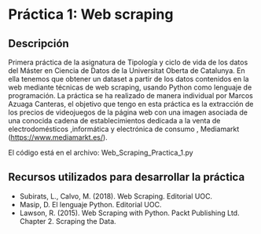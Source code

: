 <h1>Práctica 1: Web scraping</h1>
<h2>Descripción</h2>

Primera práctica de la asignatura de Tipología y ciclo de vida de los datos del Máster en Ciencia de Datos de la Universitat Oberta de Catalunya. En ella tenemos que obtener un dataset a partir de los datos contenidos en la web mediante técnicas de web scraping, usando Python como lenguaje de programación. La práctica se ha realizado de manera individual por Marcos Azuaga Canteras,  el objetivo que tengo en esta práctica es la extracción de los precios de videojuegos de la página web con una imagen asociada de una conocida cadena de establecimientos dedicada a la venta de electrodomésticos ,informática y electrónica de consumo , Mediamarkt (https://www.mediamarkt.es/).

El código está en el archivo: Web_Scraping_Practica_1.py 

<h2>Recursos utilizados para desarrollar la práctica</h2>
<ul>
<li>Subirats, L., Calvo, M. (2018). Web Scraping. Editorial UOC.</li>
<li> Masip, D. El lenguaje Python. Editorial UOC.</li>
<li>Lawson, R. (2015). Web Scraping with Python. Packt Publishing Ltd. Chapter 2. Scraping the Data.</li></ul>
